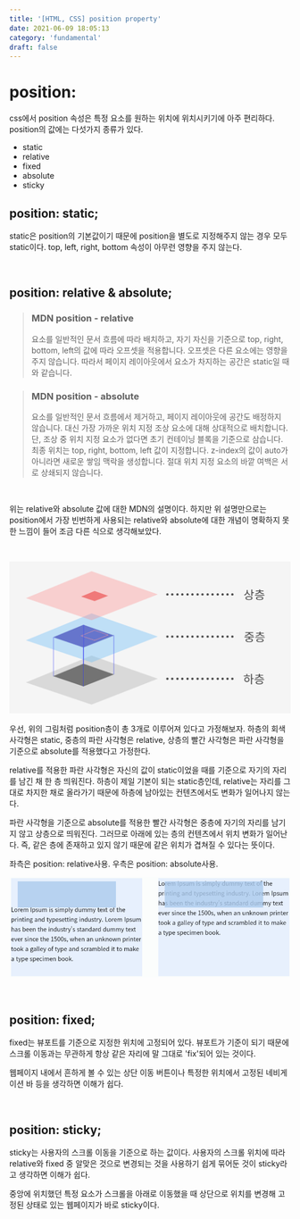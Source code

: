 ```yaml
---
title: '[HTML, CSS] position property'
date: 2021-06-09 18:05:13
category: 'fundamental'
draft: false
---
```


# position:

css에서 position 속성은 특정 요소를 원하는 위치에 위치시키기에 아주 편리하다. position의 값에는 다섯가지 종류가 있다.

- static
- relative
- fixed
- absolute
- sticky

## position: static;

static은 position의 기본값이기 때문에 position을 별도로 지정해주지 않는 경우 모두 static이다. top, left, right, bottom 속성이 아무런 영향을 주지 않는다.

<br/>

## position: relative & absolute;

> ### MDN position - relative
>
> 요소를 일반적인 문서 흐름에 따라 배치하고, 자기 자신을 기준으로 top, right, bottom, left의 값에 따라 오프셋을 적용합니다. 오프셋은 다른 요소에는 영향을 주지 않습니다. 따라서 페이지 레이아웃에서 요소가 차지하는 공간은 static일 때와 같습니다.

> ### MDN position - absolute
>
> 요소를 일반적인 문서 흐름에서 제거하고, 페이지 레이아웃에 공간도 배정하지 않습니다. 대신 가장 가까운 위치 지정 조상 요소에 대해 상대적으로 배치합니다. 단, 조상 중 위치 지정 요소가 없다면 초기 컨테이닝 블록을 기준으로 삼습니다. 최종 위치는 top, right, bottom, left 값이 지정합니다.
> z-index의 값이 auto가 아니라면 새로운 쌓임 맥락을 생성합니다. 절대 위치 지정 요소의 바깥 여백은 서로 상쇄되지 않습니다.

<br/>

위는 relative와 absolute 값에 대한 MDN의 설명이다. 하지만 위 설명만으로는 position에서 가장 빈번하게 사용되는 relative와 absolute에 대한 개념이 명확하지 못한 느낌이 들어 조금 다른 식으로 생각해보았다.

<br/>

![position example](../../assets/post/fundamental/positionProperty/position.png)

우선, 위의 그림처럼 position층이 총 3개로 이루어져 있다고 가정해보자. 하층의 회색 사각형은 static, 중층의 파란 사각형은 relative, 상층의 빨간 사각형은 파란 사각형을 기준으로 absolute를 적용했다고 가정한다.

relative를 적용한 파란 사각형은 자신의 값이 static이었을 때를 기준으로 자기의 자리를 남긴 채 한 층 띄워진다. 하층이 제일 기본이 되는 static층인데, relative는 자리를 그대로 차지한 채로 올라가기 때문에 하층에 남아있는 컨텐츠에서도 변화가 일어나지 않는다.

파란 사각형을 기준으로 absolute를 적용한 빨간 사각형은 중층에 자기의 자리를 남기지 않고 상층으로 띄워진다. 그러므로 아래에 있는 층의 컨텐츠에서 위치 변화가 일어난다. 즉, 같은 층에 존재하고 있지 않기 때문에 같은 위치가 겹쳐질 수 있다는 뜻이다.

좌측은 position: relative사용. 우측은 position: absolute사용.

![relative and absolute](../../assets/post/fundamental/positionProperty/position2.png)

<br/>

## position: fixed;

fixed는 뷰포트를 기준으로 지정한 위치에 고정되어 있다. 뷰포트가 기준이 되기 때문에 스크롤 이동과는 무관하게 항상 같은 자리에 말 그대로 'fix'되어 있는 것이다.

웹페이지 내에서 흔하게 볼 수 있는 상단 이동 버튼이나 특정한 위치에서 고정된 네비게이션 바 등을 생각하면 이해가 쉽다.

<br/>

## position: sticky;

sticky는 사용자의 스크롤 이동을 기준으로 하는 값이다. 사용자의 스크롤 위치에 따라 relative와 fixed 중 알맞은 것으로 변경되는 것을 사용하기 쉽게 묶어둔 것이 sticky라고 생각하면 이해가 쉽다.

중앙에 위치했던 특정 요소가 스크롤을 아래로 이동했을 때 상단으로 위치를 변경해 고정된 상태로 있는 웹페이지가 바로 sticky이다.

<br/>
<br/>
<br/>
<br/>

